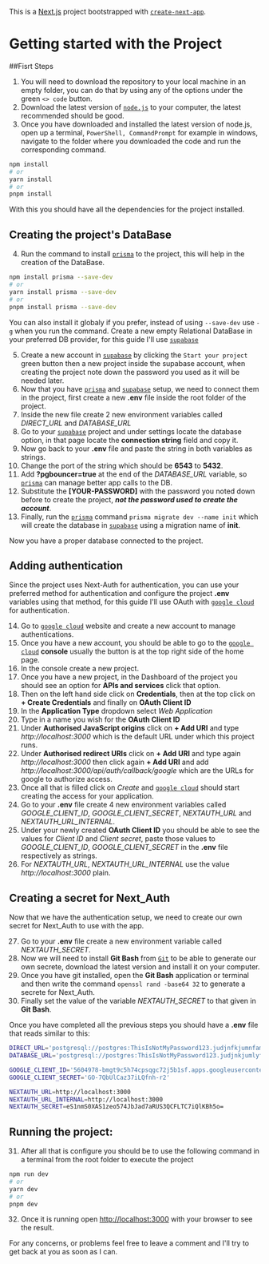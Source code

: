 This is a [Next.js](https://nextjs.org/) project bootstrapped with [`create-next-app`](https://github.com/vercel/next.js/tree/canary/packages/create-next-app).

# Getting started with the Project

##Fisrt Steps

  1. You will need to download the repository to your local machine in an empty folder, you can do that by using any of the options under the green `<> code` button.
  2. Download the latest version of [`node.js`](https://nodejs.org/en) to your computer, the latest recommended should be good.
  3. Once you have downloaded and installed the latest version of node.js, open up a terminal, `PowerShell, CommandPrompt` for example in windows, navigate to the folder where you downloaded the code and run the corresponding command.

  ```bash
  npm install
  # or
  yarn install
  # or
  pnpm install
  ```

With this you should have all the dependencies for the project installed.

## Creating the project's DataBase
  
  4. Run the command to install [`prisma`](https://www.prisma.io/docs/getting-started/quickstart) to the project, this will help in the creation of the DataBase.

  ```bash
  npm install prisma --save-dev
  # or
  yarn install prisma --save-dev
  # or
  pnpm install prisma --save-dev
  ```  
  
You can also install it globaly if you prefer, instead of using `--save-dev` use `-g` when you run the command.
Create a new empty Relational DataBase in your preferred DB provider, for this guide I'll use [`supabase`](https://supabase.com/)

  5. Create a new account in [`supabase`](https://supabase.com/) by clicking the `Start your project` green button then a new project inside the supabase account, when creating the project note down the password you used as it will be needed later.
  6. Now that you have [`prisma`](https://www.prisma.io/docs/getting-started/quickstart) and [`supabase`](https://supabase.com/) setup, we need to connect them in the project, first create a new **.env** file inside the root folder of the project.
  7. Inside the new file create 2 new environment variables called *DIRECT_URL* and *DATABASE_URL*
  8. Go to your [`supabase`](https://supabase.com/) project and under settings locate the database option, in that page locate the **connection string** field and copy it.
  9. Now go back to your **.env** file and paste the string in both variables as strings.
  10. Change the port of the string which should be **6543** to **5432**.
  11. Add **?pgbouncer=true** at the end of the *DATABASE_URL* variable, so [`prisma`](https://www.prisma.io/docs/getting-started/quickstart) can manage better app calls to the DB.
  12. Substitute the **[YOUR-PASSWORD]** with the password you noted down before to create the project, ***not the password used to create the account***.
  13. Finally, run the [`prisma`](https://www.prisma.io/docs/getting-started/quickstart) command `prisma migrate dev --name init` which will create the database in [`supabase`](https://supabase.com/) using a migration name of **init**.

Now you have a proper database connected to the project.

## Adding authentication

Since the project uses Next-Auth for authentication, you can use your preferred method for authentication and configure the project **.env** variables using that method, for this guide I'll use OAuth with [`google cloud`](https://cloud.google.com/) for authentication.

  14. Go to [`google cloud`](https://cloud.google.com/) website and create a new account to manage authentications.
  15. Once you have a new account, you should be able to go to the [`google cloud`](https://cloud.google.com/) **console** usually the button is at the top right side of the home page.
  16. In the console create a new project.
  17. Once you have a new project, in the Dashboard of the project you should see an option for **APIs and services** click that option.
  18. Then on the left hand side click on **Credentials**, then at the top click on **+ Create Credentials** and finally on **OAuth Client ID**
  19. In the **Application Type** dropdown select *Web Application*
  20. Type in a name you wish for the **OAuth Client ID**
  21. Under **Authorised JavaScript origins** click on **+ Add URI** and type *http://localhost:3000* which is the default URL under which this project runs.
  22. Under **Authorised redirect URIs** click on **+ Add URI** and type again *http://localhost:3000* then click again **+ Add URI** and add *http://localhost:3000/api/auth/callback/google* which are the URLs for google to authorize access.
  23. Once all that is filled click on *Create* and [`google cloud`](https://cloud.google.com/) should start creating the access for your application.
  24. Go to your **.env** file create 4 new environment variables called *GOOGLE_CLIENT_ID*, *GOOGLE_CLIENT_SECRET*, *NEXTAUTH_URL* and *NEXTAUTH_URL_INTERNAL*.
  25. Under your newly created **OAuth Client ID** you should be able to see the values for *Client ID* and *Client secret*, paste those values to *GOOGLE_CLIENT_ID*, *GOOGLE_CLIENT_SECRET* in the **.env** file respectively as strings.
  26. For *NEXTAUTH_URL*, *NEXTAUTH_URL_INTERNAL* use the value *http://localhost:3000* plain.

## Creating a secret for Next_Auth

Now that we have the authentication setup, we need to create our own secret for Next_Auth to use with the app.

  27. Go to your **.env** file create a new environment variable called *NEXTAUTH_SECRET*.
  28. Now we will need to install **Git Bash** from [`Git`](https://git-scm.com/downloads) to be able to generate our own secrete, download the latest version and install it on your computer.
  29. Once you have git installed, open the **Git Bash** application or terminal and then write the command `openssl rand -base64 32` to generate a secrete for Next_Auth.
  30. Finally set the value of the variable *NEXTAUTH_SECRET* to that given in **Git Bash**.

Once you have completed all the previous steps you should have a **.env** file that reads similar to this:

```bash
DIRECT_URL='postgresql://postgres:ThisIsNotMyPassword123.judjnfkjumnfammw.supabase.co:5432/postgres'
DATABASE_URL='postgresql://postgres:ThisIsNotMyPassword123.judjnkjumlyfammw.supabase.co:5432/postgres?pgbouncer=true'

GOOGLE_CLIENT_ID='5604978-bmgt9c5h74cpsqgc72j5b1sf.apps.googleusercontent.com'
GOOGLE_CLIENT_SECRET='GO-7QbUlCaz37iLQfnh-r2'

NEXTAUTH_URL=http://localhost:3000
NEXTAUTH_URL_INTERNAL=http://localhost:3000
NEXTAUTH_SECRET=eS1nmS0XAS1zeo574JbJad7aRUS3QCFLTC7iQlKBh5o=
```

## Running the project:

  31. After all that is configure you should be to use the following command in a terminal from the root folder to execute the project

```bash
npm run dev
# or
yarn dev
# or
pnpm dev
```

32. Once it is running open [http://localhost:3000](http://localhost:3000) with your browser to see the result.

For any concerns, or problems feel free to leave a comment and I'll try to get back at you as soon as I can.
